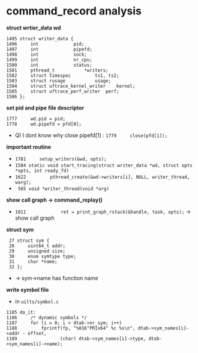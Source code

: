 # command_record analysis
**struct wrtier_data wd**
```
1495 struct writer_data {
1496     int             pid;
1497     int             pipefd;
1498     int             sock;
1499     int             nr_cpu;
1500     int             status;
1501     pthread_t           *writers;
1502     struct timespec         ts1, ts2;
1503     struct rusage           usage;
1504     struct uftrace_kernel_writer    kernel;
1505     struct uftrace_perf_writer  perf;
1506 };
```
**set pid and pipe file descriptor**
```
1777     wd.pid = pid;
1778     wd.pipefd = pfd[0];
```
- Q) I dont know why close pipefd[1] : `1779     close(pfd[1]);`

**important routine**
- `1781     setup_writers(&wd, opts);`
- `1584 static void start_tracing(struct writer_data *wd, struct opts *opts, int ready_fd)`
- `1622         pthread_create(&wd->writers[i], NULL, writer_thread, warg);`
- ` 565 void *writer_thread(void *arg)`


**show call graph -> command_replay()**
- `1011             ret = print_graph_rstack(&handle, task, opts);` -> show call graph

**struct sym**
```
 27 struct sym {
 28     uint64_t addr;
 29     unsigned size;
 30     enum symtype type;
 31     char *name;
 32 };
 ```
 - -> sym->name has function name

**write symbol file**
- in `uilts/symbol.c`
```
1185 do_it:
1186     /* dynamic symbols */
1187     for (i = 0; i < dtab->nr_sym; i++)
1188         fprintf(fp, "%016"PRIx64" %c %s\n", dtab->sym_names[i]->addr - offset,
1189                (char) dtab->sym_names[i]->type, dtab->sym_names[i]->name);
```
